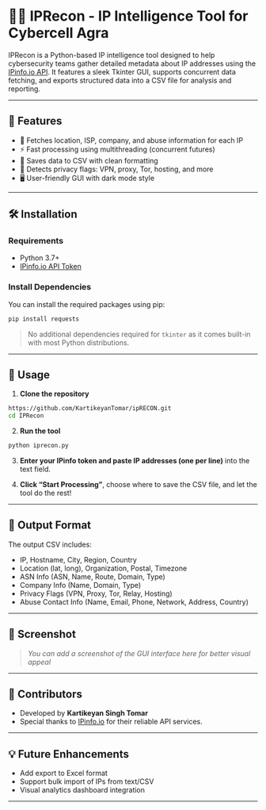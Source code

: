 
# 🕵️‍♂️ IPRecon - IP Intelligence Tool for Cybercell Agra

IPRecon is a Python-based IP intelligence tool designed to help cybersecurity teams gather detailed metadata about IP addresses using the [IPinfo.io API](https://ipinfo.io/). It features a sleek Tkinter GUI, supports concurrent data fetching, and exports structured data into a CSV file for analysis and reporting.

---

## 🚀 Features

- 📍 Fetches location, ISP, company, and abuse information for each IP
- ⚡ Fast processing using multithreading (concurrent futures)
- 💾 Saves data to CSV with clean formatting
- 🧠 Detects privacy flags: VPN, proxy, Tor, hosting, and more
- 🖥️ User-friendly GUI with dark mode style

---

## 🛠️ Installation

### Requirements

- Python 3.7+
- [IPinfo.io API Token](https://ipinfo.io/account/token)

### Install Dependencies

You can install the required packages using pip:

```bash
pip install requests
```

> No additional dependencies required for `tkinter` as it comes built-in with most Python distributions.

---

## 🧩 Usage

1. **Clone the repository**

```bash
https://github.com/KartikeyanTomar/ipRECON.git
cd IPRecon
```

2. **Run the tool**

```bash
python iprecon.py
```

3. **Enter your IPinfo token and paste IP addresses (one per line)** into the text field.

4. **Click “Start Processing”**, choose where to save the CSV file, and let the tool do the rest!

---

## 📂 Output Format

The output CSV includes:
- IP, Hostname, City, Region, Country
- Location (lat, long), Organization, Postal, Timezone
- ASN Info (ASN, Name, Route, Domain, Type)
- Company Info (Name, Domain, Type)
- Privacy Flags (VPN, Proxy, Tor, Relay, Hosting)
- Abuse Contact Info (Name, Email, Phone, Network, Address, Country)

---

## 📸 Screenshot

> _You can add a screenshot of the GUI interface here for better visual appeal_

---

## 🤝 Contributors

- Developed by **Kartikeyan Singh Tomar** 
- Special thanks to [IPinfo.io](https://ipinfo.io/) for their reliable API services.

---

## 💡 Future Enhancements

- Add export to Excel format
- Support bulk import of IPs from text/CSV
- Visual analytics dashboard integration

---



